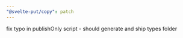 ```yaml
---
"@svelte-put/copy": patch
---
```


fix typo in publishOnly script - should generate and ship types folder
